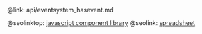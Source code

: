 @link: api/eventsystem_hasevent.md

@seolinktop: [javascript component library](https://webix.com)
@seolink: [spreadsheet](https://webix.com/spreadsheet/)